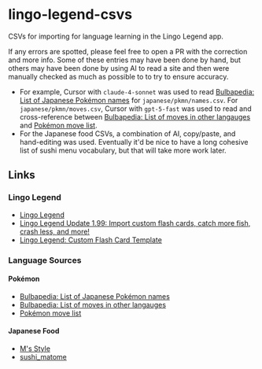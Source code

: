 # lingo-legend-csvs

CSVs for importing for language learning in the Lingo Legend app.

If any errors are spotted, please feel free to open a PR with the correction and more info. Some of these entries may have been done by hand, but others may have been done by using AI to read a site and then were manually checked as much as possible to to try to ensure accuracy.

- For example, Cursor with `claude-4-sonnet` was used to read [Bulbapedia: List of Japanese Pokémon names](https://bulbapedia.bulbagarden.net/wiki/List_of_Japanese_Pokémon_names) for `japanese/pkmn/names.csv`. For `japanese/pkmn/moves.csv`, Cursor with `gpt-5-fast` was used to read and cross-reference between [Bulbapedia: List of moves in other langauges](https://bulbapedia.bulbagarden.net/wiki/List_of_moves_in_other_languages) and [Pokémon move list](https://pokemondb.net/move/all).
- For the Japanese food CSVs, a combination of AI, copy/paste, and hand-editing was used. Eventually it'd be nice to have a long cohesive list of sushi menu vocabulary, but that will take more work later.

## Links

### Lingo Legend

- [Lingo Legend](https://www.lingolegend.com)
- [Lingo Legend Update 1.99: Import custom flash cards, catch more fish, crash less, and more!](https://www.reddit.com/r/LingoLegend/comments/1lzp635/lingo_legend_update_199_import_custom_flash_cards/)
- [Lingo Legend: Custom Flash Card Template](http://www.lingolegend.com/custom-cards)

### Language Sources

#### Pokémon

- [Bulbapedia: List of Japanese Pokémon names](https://bulbapedia.bulbagarden.net/wiki/List_of_Japanese_Pokémon_names)
- [Bulbapedia: List of moves in other langauges](https://bulbapedia.bulbagarden.net/wiki/List_of_moves_in_other_languages)
- [Pokémon move list](https://pokemondb.net/move/all)

#### Japanese Food

- [M's Style](https://msstyle.jp/memo/sushi-menu-translation/)
- [sushi_matome](https://tamaxmspn.biz/ai/sushi_matome/)
